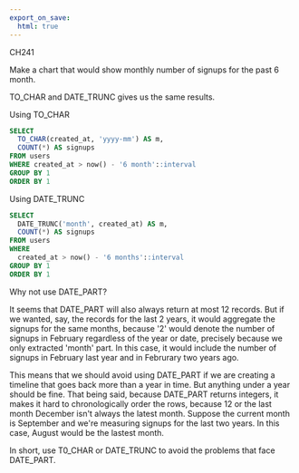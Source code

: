 ```yaml
---
export_on_save:
  html: true
---
```


CH241 

Make a chart that would show monthly number of signups for the past 6 month.

TO_CHAR and DATE_TRUNC gives us the same results.

Using TO_CHAR

```sql
SELECT 
  TO_CHAR(created_at, 'yyyy-mm') AS m,
  COUNT(*) AS signups
FROM users
WHERE created_at > now() - '6 month'::interval
GROUP BY 1
ORDER BY 1
```
Using DATE_TRUNC

```sql
SELECT
  DATE_TRUNC('month', created_at) AS m,
  COUNT(*) AS signups
FROM users
WHERE
  created_at > now() - '6 months'::interval
GROUP BY 1
ORDER BY 1
```

Why not use DATE_PART?

It seems that DATE_PART will also always return at most 12 records. But if we wanted, say, the records for the last 2 years, it would aggregate the signups for the same months, because '2' would denote the number of signups in February regardless of the year or date, precisely because we only extracted 'month' part. In this case, it would include the number of signups in February last year and in Februrary two years ago. 

This means that we should avoid using DATE_PART if we are creating a timeline that goes back more than a year in time. But anything under a year should be fine. That being said, because DATE_PART returns integers, it makes it hard to chronologically order the rows, because 12 or the last month December isn't always the latest month. Suppose the current month is September and we're measuring signups for the last two years. In this case, August would be the lastest month.

In short, use T0_CHAR or DATE_TRUNC to avoid the problems that face DATE_PART.